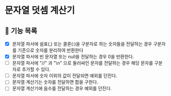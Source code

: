 # 문자열 덧셈 계산기

## 🎯 기능 목록

- [x] 문자열 파서에 쉼표(,) 또는 콜론(:)을 구분자로 하는 숫자들을 전달하는 경우 구분자를 기준으로 숫자를 분리하여 반환한다
- [x] 문자열 파서에 빈 문자열 또는 null을 전달하는 경우 0을 반환한다.
- [ ] 문자열 파서에 "//" 과 "\n" 으로 둘러싸인 문자를 전달하는 경우 해당 문자를 구분자로 추가할 수 있다.
- [ ] 문자열 파서에 숫자 이외의 값이 전달되면 예외를 던진다.
- [ ] 문자열 계산기는 숫자를 전달하면 합을 구한다.
- [ ] 문자열 계산기에 음수를 전달하는 경우 예외를 던진다.
